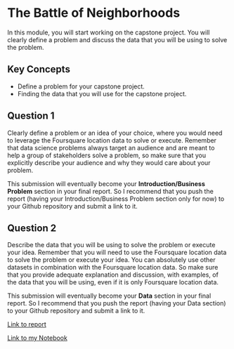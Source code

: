 # The Battle of Neighborhoods

In this module, you will start working on the capstone project. You will clearly define a problem and discuss the data that you will be using to solve the problem.

## Key Concepts
- Define a problem for your capstone project.
- Finding the data that you will use for the capstone project.

## Question 1

Clearly define a problem or an idea of your choice, where you would need to leverage the Foursquare location data to solve or execute. Remember that data science problems always target an audience and are meant to help a group of stakeholders solve a problem, so make sure that you explicitly describe your audience and why they would care about your problem.

This submission will eventually become your **Introduction/Business Problem** section in your final report. So I recommend that you push the report (having your Introduction/Business Problem section only for now) to your Github repository and submit a link to it.

## Question 2

Describe the data that you will be using to solve the problem or execute your idea. Remember that you will need to use the Foursquare location data to solve the problem or execute your idea. You can absolutely use other datasets in combination with the Foursquare location data. So make sure that you provide adequate explanation and discussion, with examples, of the data that you will be using, even if it is only Foursquare location data.

This submission will eventually become your **Data** section in your final report. So I recommend that you push the report (having your Data section) to your Github repository and submit a link to it.

[Link to report](https://github.com/NicoGangi5/IBM-Data-Science-Professional-Certificate/blob/main/10.%20Applied_Data_Science_Capstone/Week%204%20-%20The%20Battle%20of%20Neighborhoods/Report.ipynb)

[Link to my Notebook](https://github.com/NicoGangi5/IBM-Data-Science-Professional-Certificate/blob/main/10.%20Applied_Data_Science_Capstone/Week%204%20-%20The%20Battle%20of%20Neighborhoods/Tale_of_Two_Cities.ipynb)
